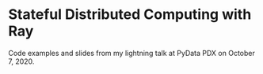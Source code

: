 # Stateful Distributed Computing with Ray

Code examples and slides from my lightning talk at PyData PDX on October 7, 2020.
